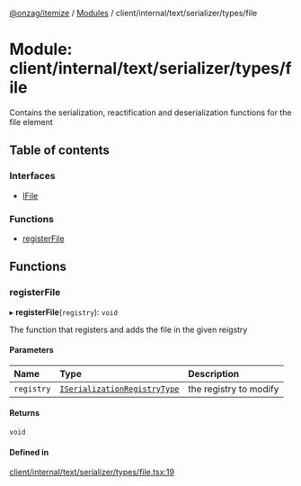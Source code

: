 [@onzag/itemize](../README.md) / [Modules](../modules.md) / client/internal/text/serializer/types/file

# Module: client/internal/text/serializer/types/file

Contains the serialization, reactification and deserialization functions
for the file element

## Table of contents

### Interfaces

- [IFile](../interfaces/client_internal_text_serializer_types_file.IFile.md)

### Functions

- [registerFile](client_internal_text_serializer_types_file.md#registerfile)

## Functions

### registerFile

▸ **registerFile**(`registry`): `void`

The function that registers and adds the file in the given
reigstry

#### Parameters

| Name | Type | Description |
| :------ | :------ | :------ |
| `registry` | [`ISerializationRegistryType`](../interfaces/client_internal_text_serializer.ISerializationRegistryType.md) | the registry to modify |

#### Returns

`void`

#### Defined in

[client/internal/text/serializer/types/file.tsx:19](https://github.com/onzag/itemize/blob/59702dd5/client/internal/text/serializer/types/file.tsx#L19)
